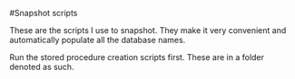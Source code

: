 #Snapshot scripts

These are the scripts I use to snapshot. They make it very convenient and automatically populate all the database names. 

Run the stored procedure creation scripts first. These are in a folder denoted as such. 